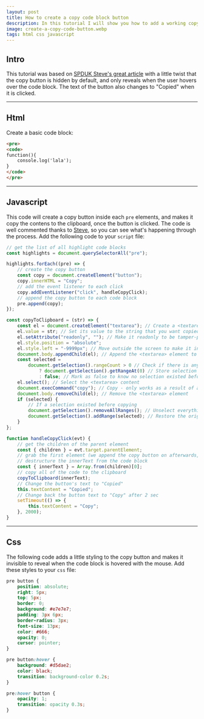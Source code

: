 ```yaml
---
layout: post
title: How to create a copy code block button
description: In this tutorial I will show you how to add a working copy button to every code block on your page.
image: create-a-copy-code-button.webp
tags: html css javascript
---
```


## Intro

This tutorial was based on [SPDUK Steve's great article](https://spdevuk.com/how-to-create-code-copy-button/) with a little twist that the copy button is hidden by default, and only reveals when the user hovers over the code block. The text of the button also changes to "Copied" when it is clicked.

---

## Html

Create a basic code block:

```html
<pre>
<code>
function(){
    console.log('lala');
}
</code>
</pre>
```

---

## Javascript

This code will create a copy button inside each `pre` elements, and makes it copy the contens to the clipboard, once the button is clicked. The code is well commented thanks to [Steve](https://spdevuk.com/), so you can see what's happening through the process. Add the following code to your `script` file:

```javascript
// get the list of all highlight code blocks
const highlights = document.querySelectorAll("pre");

highlights.forEach((pre) => {
	// create the copy button
	const copy = document.createElement("button");
	copy.innerHTML = "Copy";
	// add the event listener to each click
	copy.addEventListener("click", handleCopyClick);
	// append the copy button to each code block
	pre.append(copy);
});

const copyToClipboard = (str) => {
	const el = document.createElement("textarea"); // Create a <textarea> element
	el.value = str; // Set its value to the string that you want copied
	el.setAttribute("readonly", ""); // Make it readonly to be tamper-proof
	el.style.position = "absolute";
	el.style.left = "-9999px"; // Move outside the screen to make it invisible
	document.body.appendChild(el); // Append the <textarea> element to the HTML document
	const selected =
		document.getSelection().rangeCount > 0 // Check if there is any content selected previously
			? document.getSelection().getRangeAt(0) // Store selection if found
			: false; // Mark as false to know no selection existed before
	el.select(); // Select the <textarea> content
	document.execCommand("copy"); // Copy - only works as a result of a user action (e.g. click events)
	document.body.removeChild(el); // Remove the <textarea> element
	if (selected) {
		// If a selection existed before copying
		document.getSelection().removeAllRanges(); // Unselect everything on the HTML document
		document.getSelection().addRange(selected); // Restore the original selection
	}
};

function handleCopyClick(evt) {
	// get the children of the parent element
	const { children } = evt.target.parentElement;
	// grab the first element (we append the copy button on afterwards, so the first will be the code element)
	// destructure the innerText from the code block
	const { innerText } = Array.from(children)[0];
	// copy all of the code to the clipboard
	copyToClipboard(innerText);
	// Change the button's text to "Copied"
	this.textContent = "Copied";
	// Change back the button text to "Copy" after 2 sec
	setTimeout(() => {
		this.textContent = "Copy";
	}, 2000);
}
```

---

## Css

The following code adds a little styling to the copy button and makes it invisible to reveal when the code block is hovered with the mouse. Add these styles to your `css` file:

```css
pre button {
	position: absolute;
	right: 5px;
	top: 5px;
	border: 0;
	background: #e7e7e7;
	padding: 3px 6px;
	border-radius: 3px;
	font-size: 13px;
	color: #666;
	opacity: 0;
	cursor: pointer;
}

pre button:hover {
	background: #d5dae2;
	color: black;
	transition: background-color 0.2s;
}

pre:hover button {
	opacity: 1;
	transition: opacity 0.3s;
}
```
